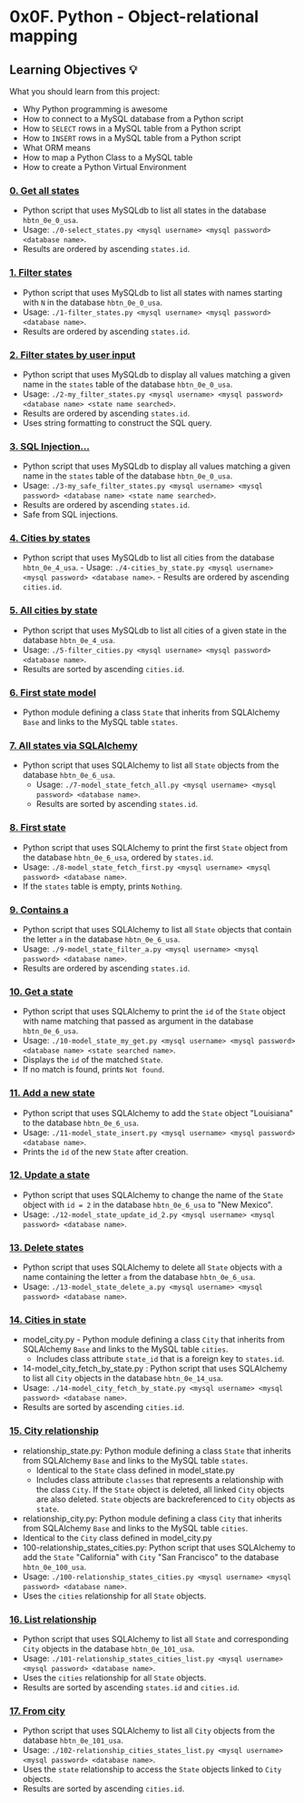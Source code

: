 
# 0x0F. Python - Object-relational mapping

## Learning Objectives :bulb:
What you should learn from this project:
-   Why Python programming is awesome
-   How to connect to a MySQL database from a Python script
-   How to  `SELECT`  rows in a MySQL table from a Python script
-   How to  `INSERT`  rows in a MySQL table from a Python script
-   What ORM means
-   How to map a Python Class to a MySQL table
-   How to create a Python Virtual Environment

### [0. Get all states](https://github.com/nyaxda/alx-higher_level_programming/blob/main/0x0F-python-object_relational_mapping/0-select_states.py)
-   Python script that uses MySQLdb to list all states in the database  `hbtn_0e_0_usa`.
-   Usage:  `./0-select_states.py <mysql username> <mysql password> <database name>`.
-   Results are ordered by ascending  `states.id`.


### [1. Filter states](https://github.com/nyaxda/alx-higher_level_programming/blob/main/0x0F-python-object_relational_mapping/1-filter_states.py)
-   Python script that uses MySQLdb to list all states with names starting with  `N`  in the database  `hbtn_0e_0_usa`.
-   Usage:  `./1-filter_states.py <mysql username> <mysql password> <database name>`.
 -   Results are ordered by ascending  `states.id`.


### [2. Filter states by user input](https://github.com/nyaxda/alx-higher_level_programming/blob/main/0x0F-python-object_relational_mapping/2-my_filter_states.py)
-   Python script that uses MySQLdb to display all values matching a given name in the  `states`  table of the database  `hbtn_0e_0_usa`.
-   Usage:  `./2-my_filter_states.py <mysql username> <mysql password> <database name> <state name searched>`.
-   Results are ordered by ascending  `states.id`.
-   Uses string formatting to construct the SQL query.


### [3. SQL Injection...](https://github.com/nyaxda/alx-higher_level_programming/blob/main/0x0F-python-object_relational_mapping/3-my_safe_filter_states.py)
-   Python script that uses MySQLdb to display all values matching a given name in the  `states`  table of the database  `hbtn_0e_0_usa`.
-   Usage:  `./3-my_safe_filter_states.py <mysql username> <mysql password> <database name> <state name searched>`.
-   Results are ordered by ascending  `states.id`.
-   Safe from SQL injections.


### [4. Cities by states](https://github.com/nyaxda/alx-higher_level_programming/blob/main/0x0F-python-object_relational_mapping/4-cities_by_state.py)
 -   Python script that uses MySQLdb to list all cities from the database  `hbtn_0e_4_usa`.
    -   Usage:  `./4-cities_by_state.py <mysql username> <mysql password> <database name>`.
    -   Results are ordered by ascending  `cities.id`.


### [5. All cities by state](https://github.com/nyaxda/alx-higher_level_programming/blob/main/0x0F-python-object_relational_mapping/5-filter_cities.py)
-   Python script that uses MySQLdb to list all cities of a given state in the database  `hbtn_0e_4_usa`.
-   Usage:  `./5-filter_cities.py <mysql username> <mysql password> <database name>`.
-   Results are sorted by ascending  `cities.id`.


### [6. First state model](https://github.com/nyaxda/alx-higher_level_programming/blob/main/0x0F-python-object_relational_mapping/6-model_state.py)
- Python module defining a class `State` that inherits from SQLAlchemy `Base` and links to the MySQL table `states`.

### [7. All states via SQLAlchemy](https://github.com/nyaxda/alx-higher_level_programming/blob/main/0x0F-python-object_relational_mapping/7-model_state_fetch_all.py)
-   Python script that uses SQLAlchemy to list all  `State`  objects from the database  `hbtn_0e_6_usa`.
    -   Usage:  `./7-model_state_fetch_all.py <mysql username> <mysql password> <database name>`.
    -   Results are sorted by ascending  `states.id`.

### [8. First state](https://github.com/nyaxda/alx-higher_level_programming/blob/main/0x0F-python-object_relational_mapping/8-model_state_fetch_first.py)
-   Python script that uses SQLAlchemy to print the first  `State`  object from the database  `hbtn_0e_6_usa`, ordered by  `states.id`.
-   Usage:  `./8-model_state_fetch_first.py <mysql username> <mysql password> <database name>`.
-   If the  `states`  table is empty, prints  `Nothing`.

### [9. Contains a](https://github.com/nyaxda/alx-higher_level_programming/blob/main/0x0F-python-object_relational_mapping/9-model_state_filter_a.py)
-   Python script that uses SQLAlchemy to list all  `State`  objects that contain the letter  `a`  in the database  `hbtn_0e_6_usa`.
-   Usage:  `./9-model_state_filter_a.py <mysql username> <mysql password> <database name>`.
-   Results are ordered by ascending  `states.id`.

### [10. Get a state](https://github.com/nyaxda/alx-higher_level_programming/blob/main/0x0F-python-object_relational_mapping/10-model_state_my_get.py)
-   Python script that uses SQLAlchemy to print the  `id`  of the  `State`  object with name matching that passed as argument in the database  `hbtn_0e_6_usa`.
-   Usage:  `./10-model_state_my_get.py <mysql username> <mysql password> <database name> <state searched name>`.
-   Displays the  `id`  of the matched  `State`.
-   If no match is found, prints  `Not found`.

### [11. Add a new state](https://github.com/nyaxda/alx-higher_level_programming/blob/main/0x0F-python-object_relational_mapping/11-model_state_insert.py)
-   Python script that uses SQLAlchemy to add the  `State`  object "Louisiana" to the database  `hbtn_0e_6_usa`.
-   Usage:  `./11-model_state_insert.py <mysql username> <mysql password> <database name>`.
-   Prints the  `id`  of the new  `State`  after creation.

### [12. Update a state](https://github.com/nyaxda/alx-higher_level_programming/blob/main/0x0F-python-object_relational_mapping/12-model_state_update_id_2.py)
-   Python script that uses SQLAlchemy to change the name of the  `State`  object with  `id = 2`  in the database  `hbtn_0e_6_usa`  to "New Mexico".
-   Usage:  `./12-model_state_update_id_2.py <mysql username> <mysql password> <database name>`.

### [13. Delete states](https://github.com/nyaxda/alx-higher_level_programming/blob/main/0x0F-python-object_relational_mapping/13-model_state_delete_a.py)
-   Python script that uses SQLAlchemy to delete all  `State`  objects with a name containing the letter  `a`  from the database  `hbtn_0e_6_usa`.
-   Usage:  `./13-model_state_delete_a.py <mysql username> <mysql password> <database name>`.

### [14. Cities in state](https://github.com/nyaxda/alx-higher_level_programming/blob/main/0x0F-python-object_relational_mapping/14-model_city_fetch_by_state.py)
-   model_city.py - Python module defining a class  `City`  that inherits from SQLAlchemy  `Base`  and links to the MySQL table  `cities`.
    -   Includes class attribute  `state_id`  that is a foreign key to  `states.id`.
-   14-model_city_fetch_by_state.py : Python script that uses SQLAlchemy to list all  `City`  objects in the database  `hbtn_0e_14_usa`.
-   Usage:  `./14-model_city_fetch_by_state.py <mysql username> <mysql password> <database name>`.
-   Results are sorted by ascending  `cities.id`.

### [15. City relationship](https://github.com/nyaxda/alx-higher_level_programming/blob/main/0x0F-python-object_relational_mapping/100-relationship_states_cities.py)
-   relationship_state.py: Python module defining a class  `State`  that inherits from SQLAlchemy  `Base`  and links to the MySQL table  `states`.
    -   Identical to the  `State`  class defined in  model_state.py
    -   Includes class attribute  `classes`  that represents a relationship with the class  `City`. If the  `State`  object is deleted, all linked  `City`  objects are also deleted.  `State`  objects are backreferenced to  `City`  objects as  `state`.
-   relationship_city.py: Python module defining a class  `City`  that inherits from SQLAlchemy  `Base`  and links to the MySQL table  `cities`.
 -   Identical to the  `City`  class defined in  model_city.py
-   100-relationship_states_cities.py: Python script that uses SQLAlchemy to add the  `State`  "California" with  `City`  "San Francisco" to the database  `hbtn_0e_100_usa`.
-   Usage:  `./100-relationship_states_cities.py <mysql username> <mysql password> <database name>`.
-   Uses the  `cities`  relationship for all  `State`  objects.

### [16. List relationship](https://github.com/nyaxda/alx-higher_level_programming/blob/main/0x0F-python-object_relational_mapping/101-relationship_states_cities_list.py)
-   Python script that uses SQLAlchemy to list all  `State`  and corresponding  `City`  objects in the database  `hbtn_0e_101_usa`.
-   Usage:  `./101-relationship_states_cities_list.py <mysql username> <mysql password> <database name>`.
-   Uses the  `cities`  relationship for all  `State`  objects.
-   Results are sorted by ascending  `states.id`  and  `cities.id`.

### [17. From city](https://github.com/nyaxda/alx-higher_level_programming/blob/main/0x0F-python-object_relational_mapping/102-relationship_cities_states_list.py)
-   Python script that uses SQLAlchemy to list all  `City`  objects from the database  `hbtn_0e_101_usa`.
-   Usage:  `./102-relationship_cities_states_list.py <mysql username> <mysql password> <database name>`.
-   Uses the  `state`  relationship to access the  `State`  objects linked to  `City`  objects.
-   Results are sorted by ascending  `cities.id`.
